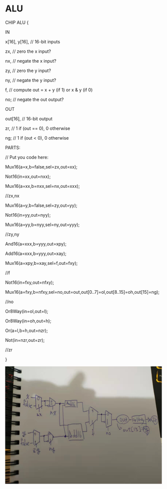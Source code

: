 <!DOCTYPE html>
<html>
<head>
</head>
<body>
<h1>ALU</h1>
<p>CHIP ALU {</p>
<p>IN </p>
  <p>x[16], y[16],  // 16-bit inputs</p>
  <p>zx, // zero the x input?</p>
  <p>nx, // negate the x input?</p>
  <p>zy, // zero the y input?</p>
  <p> ny, // negate the y input?</p>
  <p>f,  // compute out = x + y (if 1) or x & y (if 0)</p>
  <p>no; // negate the out output?</p>
  <p>OUT </p>
  <p> out[16], // 16-bit output </p>
  <p>zr, // 1 if (out == 0), 0 otherwise</p>
  <p>ng; // 1 if (out < 0),  0 otherwise</p>
  <p>PARTS:</p>
  <p>// Put you code here:</p>
  <p>Mux16(a=x,b=false,sel=zx,out=xx);</p>
  <p> Not16(in=xx,out=nxx);</p>
  <p>Mux16(a=xx,b=nxx,sel=nx,out=xxx);</p>
  <p>//zx,nx</p>
  <p>Mux16(a=y,b=false,sel=zy,out=yy);</p>
  <p>Not16(in=yy,out=nyy);</p>
  <p>Mux16(a=yy,b=nyy,sel=ny,out=yyy);</p>
  <p>//zy,ny</p>
  <p>And16(a=xxx,b=yyy,out=xpy);</p>
  <p>Add16(a=xxx,b=yyy,out=xay);</p>
  <p>Mux16(a=xpy,b=xay,sel=f,out=fxy);</p>
  <p>//f</p>
  <p> Not16(in=fxy,out=nfxy);</p>
  <p>Mux16(a=fxy,b=nfxy,sel=no,out=out,out[0..7]=ol,out[8..15]=oh,out[15]=ng);</p>
  <p>//no</p>
  <p>Or8Way(in=ol,out=l);</p>
  <p>Or8Way(in=oh,out=h);</p>
  <p>Or(a=l,b=h,out=nzr);</p>
  <p>Not(in=nzr,out=zr);</p>
  <p>//zr</p>
  <p>}</p>

![image](https://github.com/yuexialiuye/co110a/blob/main/%E5%B9%B3%E6%99%82/%E5%9C%96%E7%89%87/4.jpg)
</body>
</html>
